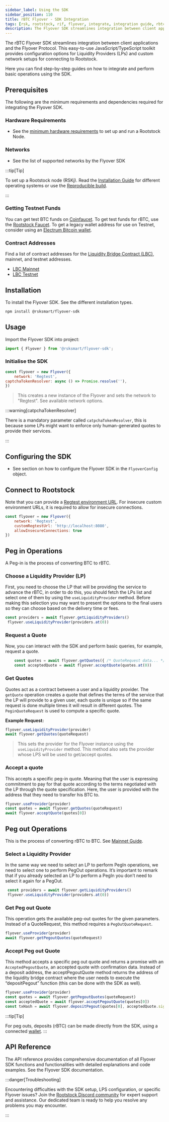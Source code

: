 ```yaml
---
sidebar_label: Using the SDK
sidebar_position: 110
title: rBTC Flyover - SDK Integration
tags: [rsk, rootstock, rif, flyover, integrate, integration guide, rbtc, powpeg]
description: The Flyover SDK streamlines integration between client applications and the Flyover Protocol. This easy-to-use JavaScript/TypeScript toolkit provides configuration options for Liquidity Providers (LPs) and custom network setups for connecting to Rootstock.
---
```


The rBTC Flyover SDK streamlines integration between client applications and the Flyover Protocol. This easy-to-use JavaScript/TypeScript toolkit provides configuration options for Liquidity Providers (LPs) and custom network setups for connecting to Rootstock.

Here you can find step-by-step guides on how to integrate and perform basic operations using the SDK. 

## Prerequisites 
The following are the minimum requirements and dependencies required for integrating the Flyover SDK.

### Hardware Requirements
* See the [minimum hardware requirements](/node-operators/setup/requirements/) to set up and run a Rootstock Node.

### Networks
* See the list of supported networks by the Flyover SDK

:::tip[Tip]

To set up a Rootstock node (RSKj). Read the [Installation Guide](/node-operators/setup/installation/) for different operating systems or use the [Reproducible build](/node-operators/setup/reproducible-build/). 

:::

### Getting Testnet Funds
You can get test BTC funds on [Coinfaucet](https://coinfaucet.eu/en/btc-testnet/). To get test funds for rBTC, use the [Rootstock Faucet](https://faucet.rootstock.io/). To get a legacy wallet address for use on Testnet, consider using an [Electrum Bitcoin wallet](https://electrum.org/).

### Contract Addresses
Find a list of contract addresses for the [Liquidity Bridge Contract (LBC)](https://github.com/rsksmart/liquidity-bridge-contract), mainnet, and testnet addresses.
* [LBC Mainnet](https://explorer.rootstock.io/address/0xaa9caf1e3967600578727f975f283446a3da6612)
* [LBC Testnet](https://explorer.testnet.rootstock.io/address/0xc2a630c053d12d63d32b025082f6ba268db18300)

## Installation 

To install the Flyover SDK. See the different installation types.

```bash
npm install @rsksmart/flyover-sdk
```

## Usage

Import the Flyover SDK into project:

```javascript
import { Flyover } from '@rsksmart/flyover-sdk';
```

### Initialise the SDK

```javascript
const flyover = new Flyover({ 
	network: 'Regtest',
captchaTokenResolver: async () => Promise.resolve(''),
})
```

> This creates a new instance of the Flyover and sets the network to "Regtest". See available network options.

:::warning[catpchaTokenResolver]

There is a mandatory parameter called `catpchaTokenResolver`, this is because some LPs might want to enforce only human-generated quotes to provide their services.

:::

## Configuring the SDK
* See section on how to configure the Flyover SDK in the `FlyoverConfig` object.

## Connect to Rootstock

Note that you can provide a [Regtest environment URL](/node-operators/setup/configuration/switch-network/#regtest). For insecure custom environment URLs, it is required to allow for insecure connections.

```javascript
const flyover = new Flyover({
    network: 'Regtest',
    customRegtestUrl: 'http://localhost:8080',
    allowInsecureConnections: true
})
```

## Peg in Operations

A Peg-in is the process of converting BTC to rBTC.

### Choose a Liquidity Provider (LP)
First, you need to choose the LP that will be providing the service to advance the rBTC, in order to do this, you should fetch the LPs list and select one of them by using the `useLiquidityProvider` method. Before making this selection you may want to present the options to the final users so they can choose based on the delivery time or fees.

```js
const providers = await flyover.getLiquidityProviders()
 flyover.useLiquidityProvider(providers.at(0))
```

### Request a Quote
Now, you can interact with the SDK and perform basic queries, for example, request a quote.

```js
    const quotes = await flyover.getQuotes({ /* QuoteRequest data... */ })
    const acceptedQuote = await flyover.acceptQuote(quotes.at(0))
```

### Get Quotes
Quotes act as a contract between a user and a liquidity provider. The `getQuote` operation creates a quote that defines the terms of the service that the LP will provide to a given user, each quote is unique so if the same request is done multiple times it will result in different quotes. The `PeginQuoteRequest` is used to compute a specific  quote.

**Example Request:**

```js
flyover.useLiquidityProvider(provider)
await flyover.getQuotes(quoteRequest)
```

> This sets the provider for the Flyover instance using the `useLiquidityProvider` method. This method also sets the provider whose LPS will be used to get/accept quotes.

### Accept a quote

This accepts a specific peg-in quote. Meaning that the user is expressing commitment to pay for that quote according to the terms negotiated with the LP through the quote specification. Here, the user is provided with the address that they need to transfer his BTC to.

```js
flyover.useProvider(provider)
const quotes = await flyover.getQuotes(quoteRequest)
await flyover.acceptQuote(quotes[0])
```

## Peg out Operations

This is the process of converting rBTC to BTC. See [Mainnet Guide](/concepts/rbtc/networks/#mainnet-conversion).

### Select a Liquidity Provider
In the same way we need to select an LP to perform PegIn operations, we need to select one to perform PegOut operations. It’s important to remark that if you already selected an LP to perform a PegIn you don’t need to select it again for a PegOut.

```js
 const providers = await flyover.getLiquidityProviders()
 flyover.useLiquidityProvider(providers.at(0))
```

### Get Peg out Quote
This operation gets the available peg-out quotes for the given parameters. Instead of a QuoteRequest, this method requires a `PegOutQuoteRequest`.

```js
flyover.useProvider(provider)
await flyover.getPegoutQuotes(quoteRequest)
```

### Accept Peg out Quote
This method accepts a specific peg out quote and returns a promise with an `AcceptedPegoutQuote`, an accepted quote with confirmation data. Instead of a deposit address, the acceptPegoutQuote method returns the address of the liquidity bridge contract where the user needs to execute the “depositPegout” function (this can be done with the SDK as well).

```js
flyover.useProvider(provider)
const quotes = await flyover.getPegoutQuotes(quoteRequest)
const acceptedQuote = await flyover.acceptPegoutQuote(quotes[0])
const txHash = await flyover.depositPegout(quotes[0], acceptedQuote.signature, FlyoverUtils.getQuoteTotal(quotes[0]))
```

:::tip[Tip]

For peg outs, deposits (rBTC) can be made directly from the SDK, using a connected [wallet](/dev-tools/wallets/).
:::

## API Reference

The API reference provides comprehensive documentation of all Flyover SDK functions and functionalities with detailed explanations and code examples. See the Flyover SDK documentation.

:::danger[Troubleshooting]

Encountering difficulties with the SDK setup, LPS configuration, or specific Flyover issues? Join the [Rootstock Discord community](http://discord.gg/rootstock) for expert support and assistance. Our dedicated team is ready to help you resolve any problems you may encounter.

:::